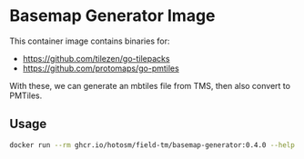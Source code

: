 # Basemap Generator Image

This container image contains binaries for:

- <https://github.com/tilezen/go-tilepacks>
- <https://github.com/protomaps/go-pmtiles>

With these, we can generate an mbtiles file from TMS, then also convert to PMTiles.

## Usage

```bash
docker run --rm ghcr.io/hotosm/field-tm/basemap-generator:0.4.0 --help
```
